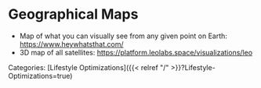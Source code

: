 # Geographical Maps

 - Map of what you can visually see from any given point on Earth:
   https://www.heywhatsthat.com/
 - 3D map of all satellites: https://platform.leolabs.space/visualizations/leo

Categories:
[Lifestyle Optimizations]({{< relref "/" >}}?Lifestyle-Optimizations=true)